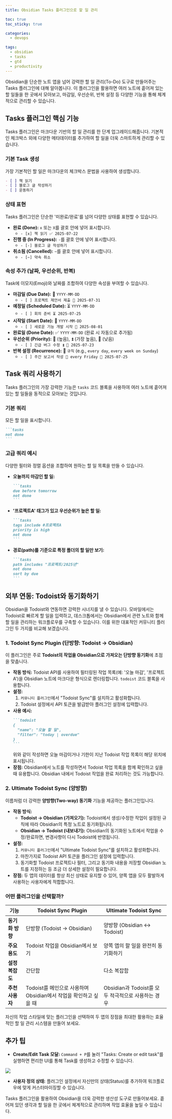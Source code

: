 ```yaml
---
title: Obsidian Tasks 플러그인으로 할 일 관리

toc: true
toc_sticky: true

categories:
  - devops

tags:
  - obsidian
  - tasks
  - gtd
  - productivity
---
```


Obsidian을 단순한 노트 앱을 넘어 강력한 할 일 관리(To-Do) 도구로 만들어주는 Tasks 플러그인에 대해 알아봅니다. 이 플러그인을 활용하면 여러 노트에 흩어져 있는 할 일들을 한 곳에서 모아보고, 마감일, 우선순위, 반복 설정 등 다양한 기능을 통해 체계적으로 관리할 수 있습니다.

## Tasks 플러그인 핵심 기능

Tasks 플러그인은 마크다운 기반의 할 일 관리를 한 단계 업그레이드해줍니다. 기본적인 체크박스 외에 다양한 메타데이터를 추가하여 할 일을 더욱 스마트하게 관리할 수 있습니다.

### 기본 Task 생성

가장 기본적인 할 일은 마크다운의 체크박스 문법을 사용하여 생성합니다.

```markdown
- [ ] 책 읽기
- [ ] 블로그 글 작성하기
- [ ] 운동하기
```

### 상태 표현

Tasks 플러그인은 단순한 '미완료/완료'를 넘어 다양한 상태를 표현할 수 있습니다.

- **완료 (Done):** `x` 또는 `X`를 괄호 안에 넣어 표시합니다.
  - `- [x] 책 읽기 ✅ 2025-07-22`
- **진행 중 (In Progress):** `-`를 괄호 안에 넣어 표시합니다.
  - `- [-] 블로그 글 작성하기`
- **취소됨 (Cancelled):** `~`를 괄호 안에 넣어 표시합니다.
  - `- [~] 약속 취소`

### 속성 추가 (날짜, 우선순위, 반복)

Task에 이모지(Emoji)와 날짜를 조합하여 다양한 속성을 부여할 수 있습니다.

- **마감일 (Due Date):** 📅 `YYYY-MM-DD`
  - `- [ ] 프로젝트 제안서 제출 📅 2025-07-31`
- **예정일 (Scheduled Date):** ⏳ `YYYY-MM-DD`
  - `- [ ] 회의 준비 ⏳ 2025-07-25`
- **시작일 (Start Date):** 🛫 `YYYY-MM-DD`
  - `- [ ] 새로운 기능 개발 시작 🛫 2025-08-01`
- **완료일 (Done Date):** ✅ `YYYY-MM-DD` (완료 시 자동으로 추가됨)
- **우선순위 (Priority):** 🔼 (높음), ⏫ (가장 높음), 🔽 (낮음)
  - `- [ ] 긴급 버그 수정 ⏫ 📅 2025-07-23`
- **반복 설정 (Recurrence):** 🔁 `규칙` (e.g., `every day`, `every week on Sunday`)
  - `- [ ] 주간 보고서 작성 🔁 every Friday 📅 2025-07-25`

## Task 쿼리 사용하기

Tasks 플러그인의 가장 강력한 기능은 `tasks` 코드 블록을 사용하여 여러 노트에 흩어져 있는 할 일들을 동적으로 모아보는 것입니다.

### 기본 쿼리

모든 할 일을 표시합니다.

````markdown
```tasks
not done
```
````

### 고급 쿼리 예시

다양한 필터와 정렬 옵션을 조합하여 원하는 할 일 목록을 만들 수 있습니다.

- **오늘까지 마감인 할 일:**
  ````markdown
  ```tasks
  due before tomorrow
  not done
  ```
  ````

- **'프로젝트A' 태그가 있고 우선순위가 높은 할 일:**
  ````markdown
  ```tasks
  tags include #프로젝트A
  priority is high
  not done
  ```
  ````

- **경로(path)를 기준으로 특정 폴더의 할 일만 보기:**
  ````markdown
  ```tasks
  path includes "프로젝트/2025년"
  not done
  sort by due
  ```
  ````

## 외부 연동: Todoist와 동기화하기

Obsidian을 Todoist와 연동하면 강력한 시너지를 낼 수 있습니다. 모바일에서는 Todoist로 빠르게 할 일을 입력하고, 데스크톱에서는 Obsidian에서 관련 노트와 함께 할 일을 관리하는 워크플로우를 구축할 수 있습니다. 이를 위한 대표적인 커뮤니티 플러그인 두 가지를 비교해 보겠습니다.

### 1. Todoist Sync Plugin (단방향: Todoist → Obsidian)

이 플러그인은 주로 **Todoist의 작업을 Obsidian으로 가져오는 단방향 동기화**에 초점을 맞춥니다.

*   **작동 방식:** Todoist API를 사용하여 필터링된 작업 목록(예: '오늘 마감', '프로젝트 A')을 Obsidian 노트에 마크다운 형식으로 렌더링합니다. `todoist` 코드 블록을 사용합니다.
*   **설정:**
    1.  `커뮤니티 플러그인`에서 "Todoist Sync"를 설치하고 활성화합니다.
    2.  Todoist 설정에서 API 토큰을 발급받아 플러그인 설정에 입력합니다.
*   **사용 예시:**
    ````markdown
    ```todoist
    {
      "name": "오늘 할 일",
      "filter": "today | overdue"
    }
    ```
    ````
    위와 같이 작성하면 오늘 마감이거나 기한이 지난 Todoist 작업 목록이 해당 위치에 표시됩니다.
*   **장점:** Obsidian에서 노트를 작성하면서 Todoist 작업 목록을 함께 확인하고 싶을 때 유용합니다. Obsidian 내에서 Todoist 작업을 완료 처리하는 것도 가능합니다.

### 2. Ultimate Todoist Sync (양방향)

이름처럼 더 강력한 **양방향(Two-way) 동기화** 기능을 제공하는 플러그인입니다.

*   **작동 방식:**
    *   **Todoist → Obsidian (가져오기):** Todoist에서 생성/수정한 작업이 설정된 규칙에 따라 Obsidian의 특정 노트로 동기화됩니다.
    *   **Obsidian → Todoist (내보내기):** Obsidian의 동기화된 노트에서 작업을 수정/완료하면, 변경사항이 다시 Todoist에 반영됩니다.
*   **설정:**
    1.  `커뮤니티 플러그인`에서 "Ultimate Todoist Sync"를 설치하고 활성화합니다.
    2.  마찬가지로 Todoist API 토큰을 플러그인 설정에 입력합니다.
    3.  동기화할 Todoist 프로젝트나 필터, 그리고 동기화 내용을 저장할 Obsidian 노트를 지정하는 등 조금 더 상세한 설정이 필요합니다.
*   **장점:** 두 앱의 데이터를 항상 최신 상태로 유지할 수 있어, 양쪽 앱을 모두 활발하게 사용하는 사용자에게 적합합니다.

### 어떤 플러그인을 선택할까?

| 기능 | Todoist Sync Plugin | Ultimate Todoist Sync |
| --- | --- | --- |
| **동기화 방향** | 단방향 (Todoist → Obsidian) | 양방향 (Obsidian ↔ Todoist) |
| **주요 용도** | Todoist 작업을 Obsidian에서 보기 | 양쪽 앱의 할 일을 완전히 동기화하기 |
| **설정 복잡도** | 간단함 | 다소 복잡함 |
| **추천 사용자** | Todoist를 메인으로 사용하며 Obsidian에서 작업을 확인하고 싶을 때 | Obsidian과 Todoist를 모두 적극적으로 사용하는 경우 |

자신의 작업 스타일에 맞는 플러그인을 선택하여 두 앱의 장점을 최대한 활용하는 효율적인 할 일 관리 시스템을 만들어 보세요.

## 추가 팁

- **Create/Edit Task 모달:** `Command + P`를 눌러 "Tasks: Create or edit task"를 실행하면 편리한 UI를 통해 Task를 생성하고 수정할 수 있습니다.

![](/images/2025-07-22-15-19-52.png)

- **사용자 정의 상태:** 플러그인 설정에서 자신만의 상태(Status)를 추가하여 워크플로우에 맞게 커스터마이징할 수 있습니다.

Tasks 플러그인을 활용하여 Obsidian을 더욱 강력한 생산성 도구로 만들어보세요. 흩어져 있던 생각과 할 일을 한 곳에서 체계적으로 관리하며 작업 효율을 높일 수 있습니다.
